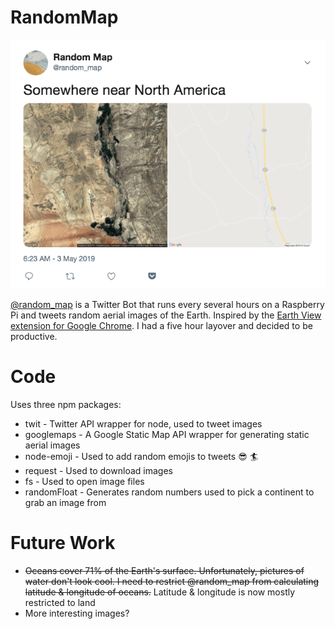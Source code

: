 # RandomMap

<p align="center">
 <a href = "https://twitter.com/random_map">
  <img src = "./screenshot.jpg" alt = "Twitter Screenshot" />
 </a>
</p>

[@random_map](https://twitter.com/random_map) is a Twitter Bot that runs every several hours on a Raspberry Pi and tweets random aerial images of the Earth. Inspired by the [Earth View extension for Google Chrome](https://chrome.google.com/webstore/detail/earth-view-from-google-ea/bhloflhklmhfpedakmangadcdofhnnoh?hl=en). I had a five hour layover and decided to be productive.

# Code
Uses three npm packages:
* twit - Twitter API wrapper for node, used to tweet images
* googlemaps - A Google Static Map API wrapper for generating static aerial images
* node-emoji - Used to add random emojis to tweets :sunglasses: :surfer:
* request - Used to download images
* fs - Used to open image files
* randomFloat - Generates random numbers used to pick a continent to grab an image from

# Future Work
* ~~Oceans cover 71% of the Earth's surface. Unfortunately, pictures of water don't look cool. I need to restrict @random_map from calculating latitude & longitude of oceans.~~ Latitude & longitude is now mostly restricted to land
* More interesting images?
